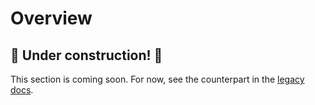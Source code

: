# Overview

## 🚧 Under construction! 🚧

This section is coming soon. For now, see the counterpart in the [legacy docs][1].

<!-- @TODO VFS-11766 missing chapter -->

<!-- references -->

[1]: https://onedata.org/#/home/documentation/20.02/doc/administering_onedata/onezone_overview.html
